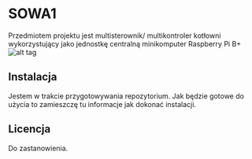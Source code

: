 # SOWA1
Przedmiotem projektu jest multisterownik/ multikontroler kotłowni wykorzystujący jako jednostkę centralną minikomputer Raspberry Pi B+
![alt tag](http://obrazki.elektroda.pl/2122281300_1420554687_thumb.jpg)
## Instalacja
Jestem w trakcie przygotowywania repozytorium. Jak będzie gotowe do użycia to zamieszczę tu informacje jak dokonać instalacji.

## Licencja
Do zastanowienia.
